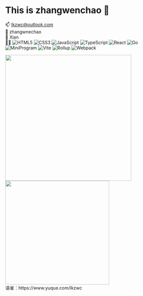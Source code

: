 
# This is zhangwenchao :wave:


📫 lkzwc@outlook.com  </br>
👤  zhangwnechao   </br>
🌆  Xian </br>
👨‍💻 ![HTML5](https://img.shields.io/badge/-HTML5-red?logo=html5&logoColor=white)
![CSS3](https://img.shields.io/badge/-CSS3-blue?logo=css3&logoColor=white)
![JavaScript](https://img.shields.io/badge/-JavaScript-yellow?logo=javascript&logoColor=white)
![TypeScript](https://img.shields.io/badge/-TypeScript-blue?logo=typescript&logoColor=white)
![React](https://img.shields.io/badge/-React-282c34?logo=react)
![Go](https://img.shields.io/badge/-Go-ff69b4?logo=go)
![MiniProgram](https://img.shields.io/badge/-MiniProgram-07c160?logo=wechat&logoColor=white)
![Vite](https://img.shields.io/badge/-Vite-646cff?logo=vite&logoColor=white)
![Rollup](https://img.shields.io/badge/-Rollup-ef3335?logo=rollup.js&logoColor=white)
![Webpack](https://img.shields.io/badge/-Webpack-1a6bac?logo=webpack)</br>
<div style={{dispaly:"flex", flex-direction:"row"}}>
<img width="400"  src="https://github-readme-stats.vercel.app/api?username=lkzwc&show_icons=true&theme=tokyonight&width=100"/>
<img width="330"  src="https://github-readme-stats.vercel.app/api/top-langs/?username=lkzwc&layout=compact"/>
</div>
语雀：https://www.yuque.com/lkzwc



